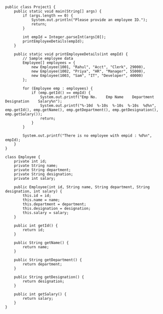     public class Project1 {
        public static void main(String[] args) {
            if (args.length == 0) {
                System.out.println("Please provide an employee ID.");
                return;
            }

            int empId = Integer.parseInt(args[0]);
            printEmployeeDetails(empId);
        }

        public static void printEmployeeDetails(int empId) {
            // Sample employee data
            Employee[] employees = {
                new Employee(1001, "Rahul", "Acct", "Clerk", 29000),
                new Employee(1002, "Priya", "HR", "Manager", 55000),
                new Employee(1003, "Sam", "IT", "Developer", 40000)
            };

            for (Employee emp : employees) {
                if (emp.getId() == empId) {
                    System.out.printf("Emp No.    Emp Name    Department    Designation    Salary%n");
                    System.out.printf("%-10d  %-10s  %-10s  %-10s  %d%n", emp.getId(), emp.getName(), emp.getDepartment(), emp.getDesignation(), emp.getSalary());
                    return;
                }
            }

            System.out.printf("There is no employee with empid : %d%n", empId);
        }
    }

    class Employee {
        private int id;
        private String name;
        private String department;
        private String designation;
        private int salary;

        public Employee(int id, String name, String department, String designation, int salary) {
            this.id = id;
            this.name = name;
            this.department = department;
            this.designation = designation;
            this.salary = salary;
        }

        public int getId() {
            return id;
        }

        public String getName() {
            return name;
        }

        public String getDepartment() {
            return department;
        }

        public String getDesignation() {
            return designation;
        }

        public int getSalary() {
            return salary;
        }
    }
